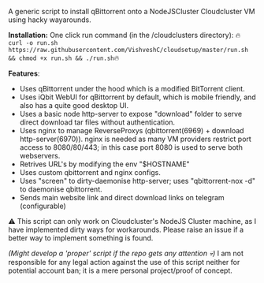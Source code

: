 A generic script to install qBittorrent onto a NodeJSCluster Cloudcluster VM using hacky wayarounds.

**Installation:**
One click run command (in the /cloudclusters directory):
🔥 ```curl -o run.sh https://raw.githubusercontent.com/VishveshC/cloudsetup/master/run.sh && chmod +x run.sh && ./run.sh```🔥

**Features**:
* Uses qBittorrent under the hood which is a modified BitTorrent client.
* Uses iQbit WebUI for qBittorrent by default, which is mobile friendly, and also has a quite good desktop UI.
* Uses a basic node http-server to expose "download" folder to serve direct download tar files without authentication.
* Uses nginx to manage ReverseProxys (qbittorrent(6969) + download http-server(6970)). nginx is needed as many VM providers restrict port access to 8080/80/443; in this case port 8080 is used to serve both webservers.
* Retrives URL's by modifying the env "$HOSTNAME"
* Uses custom qbittorrent and nginx configs.
* Uses "screen" to dirty-daemonise http-server; uses "qbittorrent-nox -d" to daemonise qbittorrent.
* Sends main website link and direct download links on telegram (configurable)

⚠️ This script can only work on Cloudcluster's NodeJS Cluster machine, as I have implemented dirty ways for workarounds.
Please raise an issue if a better way to implement something is found.

*(Might develop a 'proper' script if the repo gets any attention 💀)*
I am not responsible for any legal action against the use of this script neither for potential account ban; it is a mere personal project/proof of concept.
